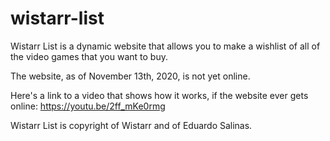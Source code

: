 # wistarr-list
Wistarr List is a dynamic website that allows you to make a wishlist of all of the video games that you want to buy.

The website, as of November 13th, 2020, is not yet online.

Here's a link to a video that shows how it works, if the website ever gets online: https://youtu.be/2ff_mKe0rmg

Wistarr List is copyright of Wistarr and of Eduardo Salinas.
